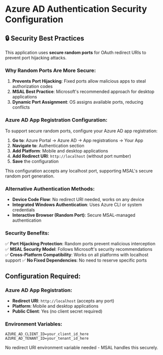 # Azure AD Authentication Security Configuration

## 🔒 Security Best Practices

This application uses **secure random ports** for OAuth redirect URIs to prevent port hijacking attacks.

### Why Random Ports Are More Secure:

1. **Prevents Port Hijacking**: Fixed ports allow malicious apps to steal authorization codes
2. **MSAL Best Practice**: Microsoft's recommended approach for desktop applications
3. **Dynamic Port Assignment**: OS assigns available ports, reducing conflicts

### Azure AD App Registration Configuration:

To support secure random ports, configure your Azure AD app registration:

1. **Go to**: Azure Portal → Azure AD → App registrations → Your App
2. **Navigate to**: Authentication section
3. **Add Platform**: Mobile and desktop applications
4. **Add Redirect URI**: `http://localhost` (without port number)
5. **Save** the configuration

This configuration accepts any localhost port, supporting MSAL's secure random port generation.

### Alternative Authentication Methods:

- **Device Code Flow**: No redirect URI needed, works on any device
- **Integrated Windows Authentication**: Uses Azure CLI or system credentials
- **Interactive Browser (Random Port)**: Secure MSAL-managed authentication

### Security Benefits:

✅ **Port Hijacking Protection**: Random ports prevent malicious interception
✅ **MSAL Security Model**: Follows Microsoft's security recommendations  
✅ **Cross-Platform Compatibility**: Works on all platforms with localhost support
✅ **No Fixed Dependencies**: No need to reserve specific ports

## Configuration Required:

### Azure AD App Registration:
- **Redirect URI**: `http://localhost` (accepts any port)
- **Platform**: Mobile and desktop applications
- **Public Client**: Yes (no client secret required)

### Environment Variables:
```
AZURE_AD_CLIENT_ID=your_client_id_here
AZURE_AD_TENANT_ID=your_tenant_id_here
```

No redirect URI environment variable needed - MSAL handles this securely.